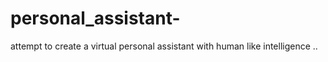 personal_assistant-
===================

attempt to create a virtual personal assistant with human like intelligence ..
